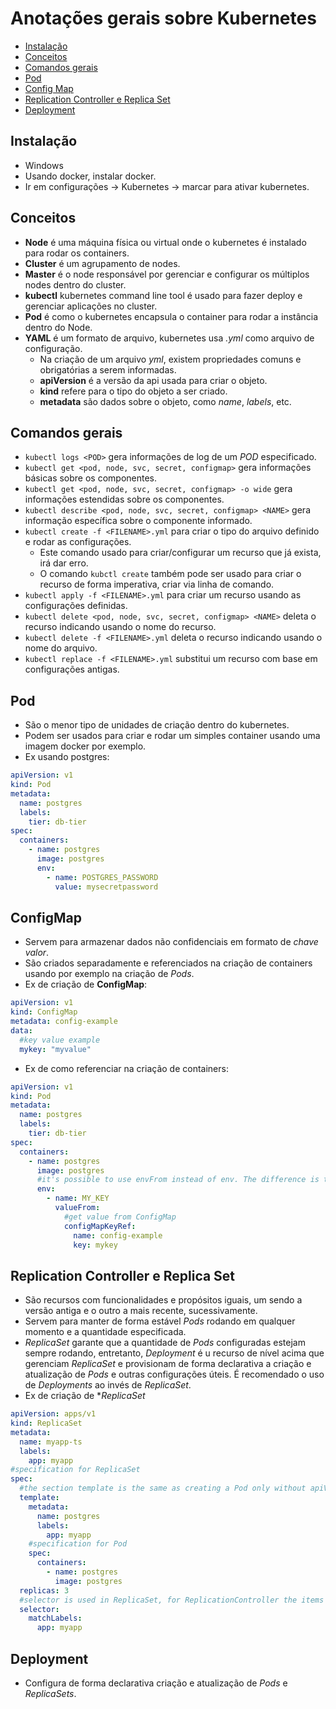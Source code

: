 # Anotações gerais sobre Kubernetes

- [Instalação](#instalação)
- [Conceitos](#conceitos)
- [Comandos gerais](#comandos-gerais)
- [Pod](#pod)
- [Config Map](#configmap)
- [Replication Controller e Replica Set](#replication-controller-e-replica-set)
- [Deployment](#deployment)

## Instalação
- Windows
 - Usando docker, instalar docker.
 - Ir em configurações -> Kubernetes -> marcar para ativar kubernetes.

## Conceitos
- **Node** é uma máquina física ou virtual onde o kubernetes é instalado para rodar os containers.
- **Cluster** é um agrupamento de nodes.
- **Master** é o node responsável por gerenciar e configurar os múltiplos nodes dentro do cluster.
- **kubectl** kubernetes command line tool é usado para fazer deploy e gerenciar aplicações no cluster.
- **Pod** é como o kubernetes encapsula o container para rodar a instância dentro do Node.
- **YAML** é um formato de arquivo, kubernetes usa *.yml* como arquivo de configuração.
    - Na criação de um arquivo *yml*, existem propriedades comuns e obrigatórias a serem informadas.
    - **apiVersion** é a versão da api usada para criar o objeto.
    - **kind** refere para o tipo do objeto a ser criado.
    - **metadata** são dados sobre o objeto, como *name*, *labels*, etc.

## Comandos gerais
- `kubectl logs <POD>` gera informações de log de um *POD* especificado.
- `kubectl get <pod, node, svc, secret, configmap>` gera informações básicas sobre os componentes.
- `kubectl get <pod, node, svc, secret, configmap> -o wide` gera informações estendidas sobre os componentes.
- `kubectl describe <pod, node, svc, secret, configmap> <NAME>` gera informação específica sobre o componente informado.
- `kubectl create -f <FILENAME>.yml` para criar o tipo do arquivo definido e rodar as configurações.
    - Este comando usado para criar/configurar um recurso que já exista, irá dar erro.
    - O comando `kubctl create` também pode ser usado para criar o recurso de forma imperativa, criar via linha de comando.
- `kubectl apply -f <FILENAME>.yml` para criar um recurso usando as configurações definidas.
- `kubectl delete <pod, node, svc, secret, configmap> <NAME>` deleta o recurso indicando usando o nome do recurso.
- `kubectl delete -f <FILENAME>.yml` deleta o recurso indicando usando o nome do arquivo.
- `kubectl replace -f <FILENAME>.yml` substitui um recurso com base em configurações antigas.

## Pod
- São o menor tipo de unidades de criação dentro do kubernetes.
- Podem ser usados para criar e rodar um simples container usando uma imagem docker por exemplo.
- Ex usando postgres:
```yml
apiVersion: v1
kind: Pod
metadata:
  name: postgres
  labels:
    tier: db-tier
spec:
  containers:
    - name: postgres
      image: postgres
      env:
        - name: POSTGRES_PASSWORD
          value: mysecretpassword
```

## ConfigMap
- Servem para armazenar dados não confidenciais em formato de *chave* *valor*.
- São criados separadamente e referenciados na criação de containers usando por exemplo na criação de *Pods*.
- Ex de criação de **ConfigMap**:
```yml
apiVersion: v1
kind: ConfigMap
metadata: config-example
data:
  #key value example
  mykey: "myvalue"
```
- Ex de como referenciar na criação de containers:
```yml
apiVersion: v1
kind: Pod
metadata:
  name: postgres
  labels:
    tier: db-tier
spec:
  containers:
    - name: postgres
      image: postgres
      #it's possible to use envFrom instead of env. The difference is that envFrom loads all the keys as environment variables.
      env:
        - name: MY_KEY
          valueFrom:
            #get value from ConfigMap
            configMapKeyRef:
              name: config-example
              key: mykey
```

## Replication Controller e Replica Set
- São recursos com funcionalidades e propósitos iguais, um sendo a versão antiga e o outro a mais recente, sucessivamente.
- Servem para manter de forma estável *Pods* rodando em qualquer momento e a quantidade especificada.
- *ReplicaSet* garante que a quantidade de *Pods* configuradas estejam sempre rodando, entretanto, *Deployment* é u recurso de nível acima que gerenciam *ReplicaSet* e provisionam de forma declarativa a criação e atualização de *Pods* e outras configurações úteis. É recomendado o uso de *Deployments* ao invés de *ReplicaSet*.
- Ex de criação de **ReplicaSet*
```yml
apiVersion: apps/v1
kind: ReplicaSet
metadata:
  name: myapp-ts
  labels:
    app: myapp
#specification for ReplicaSet
spec:
  #the section template is the same as creating a Pod only without apiVersion and kind section
  template:
    metadata:
      name: postgres
      labels:
        app: myapp
    #specification for Pod
    spec:
      containers:
        - name: postgres
          image: postgres
  replicas: 3
  #selector is used in ReplicaSet, for ReplicationController the items bellow is not configured
  selector:
    matchLabels:
      app: myapp
```

## Deployment
- Configura de forma declarativa criação e atualização de *Pods* e *ReplicaSets*.